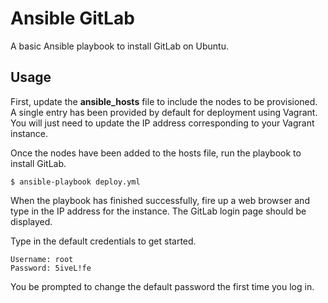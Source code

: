 # Ansible GitLab

A basic Ansible playbook to install GitLab on Ubuntu.

## Usage

First, update the **ansible_hosts** file to include the nodes to be provisioned. A single entry has been provided by default for deployment using Vagrant. You will just need to update the IP address corresponding to your Vagrant instance.

Once the nodes have been added to the hosts file, run the playbook to install GitLab.

    $ ansible-playbook deploy.yml

When the playbook has finished successfully, fire up a web browser and type in the IP address for the instance. The GitLab login page should be displayed.

Type in the default credentials to get started.

    Username: root
    Password: 5iveL!fe

You be prompted to change the default password the first time you log in.
